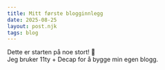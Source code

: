```yaml
---
title: Mitt første blogginnlegg
date: 2025-08-25
layout: post.njk
tags: blog
---
```


Dette er starten på noe stort! 🎉  
Jeg bruker 11ty + Decap for å bygge min egen blogg.
